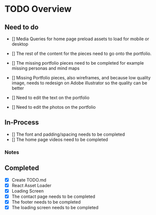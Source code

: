 # TODO Overview

## Need to do



- [] Media Queries for home page preload assets to load for mobile or desktop


- [] The rest of the content for the pieces need to go onto the portfolio.


- [] The missing portfolio pieces need to be completed for example missing personas and mind maps
- [] Missing Portfolio pieces, also wireframes, and because low quality image, needs to redesign on Adobe illustrator so the quality can be better
- [] Need to edit the text on the portfolio
- [] Need to edit the photos on the portfolio


## In-Process

- [] The font and padding/spacing needs to be completed
- [] The home page videos need to be completed

### Notes

## Completed

- [x] Create TODO.md
- [x] React Asset Loader
- [x] Loading Screen
- [x] The contact page needs to be completed
- [x] The footer needs to be completed
- [x] The loading screen needs to be completed